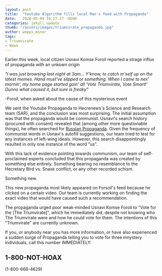 ```yaml
---
layout: post
title:  "Youtube Algorithm fills local Man's feed with Propaganda"
date:   2020-05-09 19:27:27 -0500
categories: jekyll update
thumb: "/assets/images/triumvirate_propaganda.jpg"
author: wopps_minor
tags:
- Triumvirate
- News
---
```


Earlier this week, local citizen Usnavi Komse Foroil reported a strage influx of propaganda with an unkown origin

*"I was just browsing last night at 3am... Y'know, to catch m'self up on the latest memes. Hand must've slipped or something. When I came to nex' mornin', my home page started goin' all 'Vote Triumvirate, Vote Smart!' Dunno what caused it, but sure is freaky"*

-Foroil, when asked about the cause of this mysterious event


We sent the Youtube Propaganda to Hecrenews's Science and Research team (SAR), and the conclusion was most surprising. The initial assumption was that the propaganda would be communist. Usnavi's search history (procured with consent) revealed that (among other more questionable things), he often searched for [Russian Propaganda](https://https://en.wikipedia.org/wiki/Propaganda_in_the_Soviet_Union). Given the frequency of communist words in Usnavi's autofill suggestions, our team tried to test for any instances of left-wing ideals. However, this search disappointingly resulted in only one instance of the word "us".

With this lack of evidence pointing towards communism, our team of self-proclaimed experts concluded that this propaganda was created by something else entirely. Something bearing no resemblance to the Hecretary Bird vs. Snaxe conflict, or any other recorded schism. 

Something new. 

This new propaganda most likely appeared on Forsoil's feed because he clicked on a certain video. Our team is currently working on finding the exact video that would have caused such a recommendation.

The propaganda urged poor weak-minded Usnavi Komse Foroil to "Vote for the [The Triumvirate]", which he immediately did, despite not knowing who The Triumvirate were and how he could vote for them. The intentions of this "Triumvirate" are currently unknown.

If you, or anybody near you has more information, or have also experienced a sudden surge of Propaganda telling you to vote for three mnystery individuals, call this number IMMEDIATELY:

## 1-800-NOT-HOAX

(1-800-668-4629)
